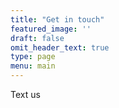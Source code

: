 ```yaml
---
title: "Get in touch"
featured_image: ''
draft: false
omit_header_text: true
type: page
menu: main
---
```


Text us